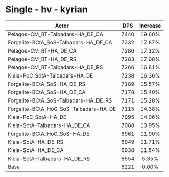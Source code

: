 # Single - hv - kyrian
| Actor | DPS | Increase |
|---|:---:|:---:|
|Pelagos-CM_BT-Talbadars-HA_DE_CA|7440|19.60%|
|Forgelite-BCtA_SoS-Talbadars-HA_DE_CA|7332|17.87%|
|Pelagos-CM_BT-HA_DE_CA|7286|17.12%|
|Pelagos-CM_BT-HA_DE_RS|7283|17.08%|
|Pelagos-CM_BT-Talbadars-HA_DE_RS|7266|16.81%|
|Kleia-PoC_SotA-Talbadars-HA_DE|7238|16.36%|
|Forgelite-BCtA_SoS-HA_DE_RS|7189|15.57%|
|Forgelite-BCtA_SoS-HA_DE_CA|7178|15.40%|
|Forgelite-BCtA_SoS-Talbadars-HA_DE_RS|7171|15.28%|
|Forgelite-BCtA_HoG_SoS-Talbadars-HA_DE|7115|14.38%|
|Kleia-PoC_SotA-HA_DE|7095|14.06%|
|Kleia-SotA-Talbadars-HA_DE_CA|7088|13.95%|
|Forgelite-BCtA_HoG_SoS-HA_DE|6961|11.90%|
|Kleia-SotA-HA_DE_RS|6949|11.71%|
|Kleia-SotA-HA_DE_CA|6938|11.54%|
|Kleia-SotA-Talbadars-HA_DE_RS|6554|5.35%|
|Base|6221|0.00%|

